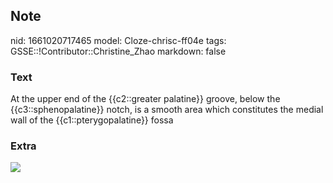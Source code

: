 ## Note
nid: 1661020717465
model: Cloze-chrisc-ff04e
tags: GSSE::!Contributor::Christine_Zhao
markdown: false

### Text
<div>
  <div>
    <div>
      <div>
        At the upper end of the {{c2::greater palatine}} groove,
        below the {{c3::sphenopalatine}} notch, is a smooth area
        which constitutes the medial wall of the
        {{c1::pterygopalatine}} fossa
      </div>
    </div>
  </div>
</div>

### Extra
<img src="paste-e404113f795540430a59a183200eed8383bef30a.jpg">
